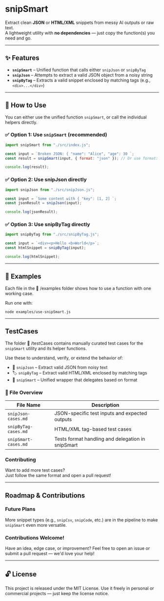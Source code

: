 # snipSmart

Extract clean **JSON** or **HTML/XML** snippets from messy AI outputs or raw text.  
A lightweight utility with **no dependencies** — just copy the function(s) you need and go.

---

## ✨ Features

- **`snipSmart`** – Unified function that calls either `snipJson` or `snipByTag`
- **`snipJson`** – Attempts to extract a valid JSON object from a noisy string
- **`snipByTag`** – Extracts a valid snippet enclosed by matching tags (e.g., `<div>...</div>`)

---

## 🔧 How to Use

You can either use the unified function `snipSmart`, or call the individual helpers directly.

### ✅ Option 1: Use `snipSmart` (recommended)

```js
import snipSmart from "./src/index.js";

const input = `Broken JSON: { "name": "Alice", "age": 30 `;
const result = snipSmart(input, { format: "json" }); // Or use format: "tag"

console.log(result);
```

### ✅ Option 2: Use snipJson directly

```js
import snipJson from "./src/snipJson.js";

const input = `Some content with { "key": [1, 2] `;
const jsonResult = snipJson(input);

console.log(jsonResult);
```

### ✅ Option 3: Use snipByTag directly

```js
import snipByTag from "./src/snipByTag.js";

const input = `<div><p>Hello <b>World</p>`;
const htmlSnippet = snipByTag(input);

console.log(htmlSnippet);
```
---

## 📂 Examples

Each file in the 📂 /examples folder shows how to use a function with one working case.

Run one with:
```
node examples/use-snipSmart.js
```
---

## TestCases

The folder 📂 /testCases contains manually curated test cases for the `snipSmart` utility and its helper functions.

Use these to understand, verify, or extend the behavior of:

- 🧩 `snipJson` – Extract valid JSON from noisy text
- 🏷️ `snipByTag` – Extract valid HTML/XML enclosed by matching tags
- 🤖 `snipSmart` – Unified wrapper that delegates based on format

### 📄 File Overview

| File Name              | Description                                      |
|------------------------|--------------------------------------------------|
| `snipJson-cases.md`    | JSON-specific test inputs and expected outputs   |
| `snipByTag-cases.md`   | HTML/XML tag-based test cases                    |
| `snipSmart-cases.md`   | Tests format handling and delegation in snipSmart|

### Contributing

Want to add more test cases?  
Just follow the same format and open a pull request!

---

## Roadmap & Contributions

### Future Plans

More snippet types (e.g., `snipCsv`, `snipCode`, etc.) are in the pipeline to make `snipSmart` even more versatile.

### Contributions Welcome!

Have an idea, edge case, or improvement? Feel free to open an issue or submit a pull request — we'd love your help!

---

## 🔓 License

This project is released under the MIT License.
Use it freely in personal or commercial projects — just keep the license notice.
